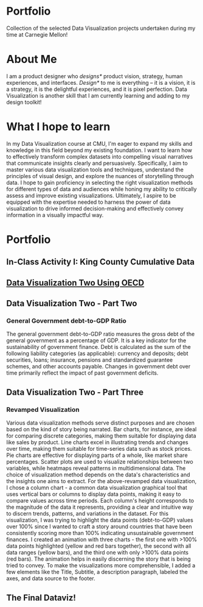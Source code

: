# Portfolio
Collection of the selected Data Visualization projects undertaken during my time at Carnegie Mellon!

# About Me
I am a product designer who _designs*_ product vision, strategy, human experiences, and interfaces. _Design*_ to me is everything – it is a vision, it is a strategy, it is the delightful experiences, and it is pixel perfection. Data Visualization is another skill that I am currently learning and adding to my design toolkit!

# What I hope to learn
In my Data Visualization course at CMU, I'm eager to expand my skills and knowledge in this field beyond my existing foundation. I want to learn how to effectively transform complex datasets into compelling visual narratives that communicate insights clearly and persuasively. 
Specifically, I aim to master various data visualization tools and techniques, understand the principles of visual design, and explore the nuances of storytelling through data. I hope to gain proficiency in selecting the right visualization methods for different types of data and audiences while honing my ability to critically assess and improve existing visualizations. Ultimately, I aspire to be equipped with the expertise needed to harness the power of data visualization to drive informed decision-making and effectively convey information in a visually impactful way.

# Portfolio

## In-Class Activity I: King County Cumulative Data
<div class="flourish-embed flourish-chart" data-src="visualisation/14926897"><script src="https://public.flourish.studio/resources/embed.js"></script></div>

## [Data Visualization Two Using OECD](/dataviztwo.md)

## Data Visualization Two - Part Two
### General Government debt-to-GDP Ratio
The general government debt-to-GDP ratio measures the gross debt of the general government as a percentage of GDP. It is a key indicator for the sustainability of government finance. Debt is calculated as the sum of the following liability categories (as applicable): currency and deposits; debt securities, loans; insurance, pensions and standardized guarantee schemes, and other accounts payable. Changes in government debt over time primarily reflect the impact of past government deficits.
<div class="flourish-embed flourish-chart" data-src="visualisation/14987135"><script src="https://public.flourish.studio/resources/embed.js"></script></div>

## Data Visualization Two - Part Three
### Revamped Visualization
<div class="flourish-embed flourish-chart" data-src="visualisation/14987346"><script src="https://public.flourish.studio/resources/embed.js"></script></div>

Various data visualization methods serve distinct purposes and are chosen based on the kind of story being narrated. Bar charts, for instance, are ideal for comparing discrete categories, making them suitable for displaying data like sales by product. Line charts excel in illustrating trends and changes over time, making them suitable for time-series data such as stock prices. Pie charts are effective for displaying parts of a whole, like market share percentages. Scatter plots are used to visualize relationships between two variables, while heatmaps reveal patterns in multidimensional data. The choice of visualization method depends on the data's characteristics and the insights one aims to extract.
For the above-revamped data visualization, I chose a column chart - a common data visualization graphical tool that uses vertical bars or columns to display data points, making it easy to compare values across time periods. Each column's height corresponds to the magnitude of the data it represents, providing a clear and intuitive way to discern trends, patterns, and variations in the dataset. For this visualization, I was trying to highlight the data points (debt-to-GDP) values over 100% since I wanted to craft a story around countries that have been consistently scoring more than 100% indicating unsustainable government finances. I created an animation with three charts - the first one with >100% data points highlighted (yellow and red bars together), the second with all data ranges (yellow bars), and the third one with only >100% data points (red bars). The animation helps in easily discerning the story that is being tried to convey. 
To make the visualizations more comprehensible, I added a few elements like the Title, Subtitle, a description paragraph, labeled the axes, and data source to the footer.

## The Final Dataviz!
